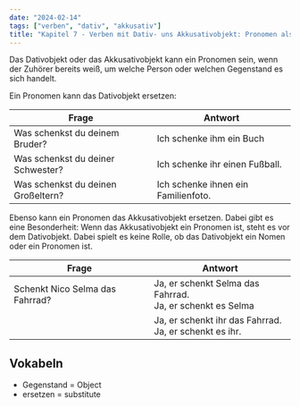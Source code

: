 ```yaml
---
date: "2024-02-14"
tags: ["verben", "dativ", "akkusativ"]
title: "Kapitel 7 - Verben mit Dativ- uns Akkusativobjekt: Pronomen als Objekte"
---
```



Das Dativobjekt oder das Akkusativobjekt kann ein Pronomen sein, wenn der Zuhörer bereits weiß, um welche Person oder welchen Gegenstand es sich handelt. 

Ein Pronomen kann das Dativobjekt ersetzen: 

| Frage                              | Antwort                             |
| ---------------------------------- | ----------------------------------- |
| Was schenkst du deinem Bruder?     | Ich schenke ihm ein Buch            |
| Was schenkst du deiner Schwester?  | Ich schenke ihr  einen Fußball.     |
| Was schenkst du deinen Großeltern? | Ich schenke ihnen ein Familienfoto. |

Ebenso kann ein Pronomen das Akkusativobjekt ersetzen. Dabei gibt es eine Besonderheit: Wenn das Akkusativobjekt ein Pronomen ist, steht es vor dem Dativobjekt. Dabei spielt es keine Rolle, ob das Dativobjekt ein Nomen oder ein Pronomen ist. 

| Frage                           | Antwort                                                        |
| ------------------------------- | -------------------------------------------------------------- |
| Schenkt Nico Selma das Fahrrad? | Ja, er schenkt Selma das Fahrrad. <br> Ja, er schenkt es Selma |
|                                 | Ja, er schenkt ihr das Fahrrad. <br> Ja, er schenkt es ihr.    |

## Vokabeln

- Gegenstand = Object
- ersetzen = substitute